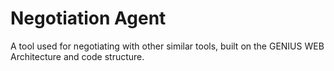 # Negotiation Agent

A tool used for negotiating with other similar tools, built on the GENIUS WEB Architecture and code structure.
